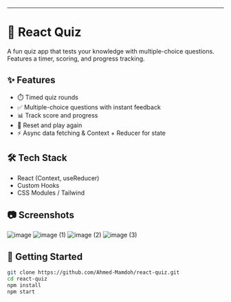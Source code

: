 
---

# 🧠 React Quiz

A fun quiz app that tests your knowledge with multiple-choice questions. Features a timer, scoring, and progress tracking.

## ✨ Features
- ⏱️ Timed quiz rounds  
- ✅ Multiple-choice questions with instant feedback  
- 📊 Track score and progress  
- 🔄 Reset and play again  
- ⚡ Async data fetching & Context + Reducer for state  

## 🛠️ Tech Stack
- React (Context, useReducer)  
- Custom Hooks  
- CSS Modules / Tailwind

## 📷 Screenshots
![image](https://github.com/user-attachments/assets/c39253aa-c67e-4576-bcd9-de2b67b8eccd)
![image (1)](https://github.com/user-attachments/assets/1724d0c5-adaf-4fb7-93aa-b047dfb3a903)
![image (2)](https://github.com/user-attachments/assets/46b2f4eb-9295-4128-82ed-accfacd300ba)
![image (3)](https://github.com/user-attachments/assets/ac39a088-9206-40eb-b843-8761a3767b3c)


## 🚀 Getting Started
```bash
git clone https://github.com/Ahmed-Mamdoh/react-quiz.git
cd react-quiz
npm install
npm start
